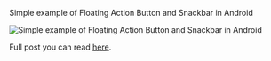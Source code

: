 Simple example of Floating Action Button and Snackbar in Android

![Simple example of Floating Action Button and Snackbar in Android](https://en.proft.me/media/android/android_fab.png)

Full post you can read [here](https://en.proft.me/2016/06/27/getting-stared-floating-action-button-and-snackbar/).
